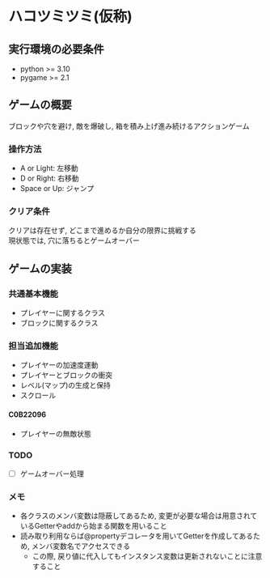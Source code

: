 # ハコツミツミ(仮称)

## 実行環境の必要条件

- python >= 3.10
- pygame >= 2.1

## ゲームの概要

ブロックや穴を避け, 敵を爆破し, 箱を積み上げ進み続けるアクションゲーム

### 操作方法

- A or Light: 左移動
- D or Right: 右移動
- Space or Up: ジャンプ

### クリア条件

クリアは存在せず, どこまで進めるか自分の限界に挑戦する  
現状態では, 穴に落ちるとゲームオーバー

## ゲームの実装

### 共通基本機能

- プレイヤーに関するクラス
- ブロックに関するクラス

### 担当追加機能

- プレイヤーの加速度運動
- プレイヤーとブロックの衝突
- レベル(マップ)の生成と保持
- スクロール

#### C0B22096
- プレイヤーの無敵状態
### TODO

- [ ] ゲームオーバー処理

### メモ

- 各クラスのメンバ変数は隠蔽してあるため, 変更が必要な場合は用意されているGetterやaddから始まる関数を用いること
- 読み取り利用ならば@propertyデコレータを用いてGetterを作成してあるため, メンバ変数名でアクセスできる
  - この際, 戻り値に代入してもインスタンス変数は更新されないことに注意すること
